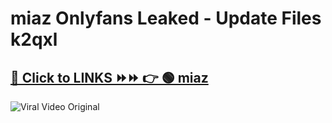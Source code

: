 
 # miaz Onlyfans Leaked - Update Files k2qxl

## <h2><a href="https://clipsfans.com/miaz&ref=git">🔗 Click to LINKS ⏩⏩ 👉 🟢 miaz </a></h2>

<a href="https://clipsfans.com/miaz&ref=git" rel="nofollow" data-target="animated-image.originalLink"><img src="https://i.ibb.co.com/xMMVF88/686577567.gif" alt="Viral Video Original" style="max-width: 100%; display: inline-block;" data-target="animated-image.originalImage"></a>

